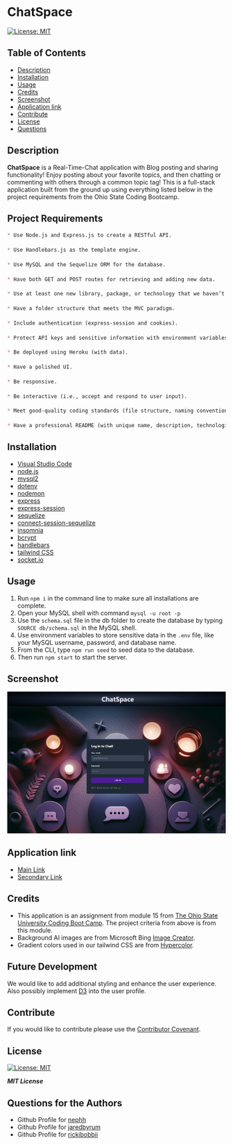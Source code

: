 # ChatSpace


[![License: MIT](https://img.shields.io/badge/License-MIT-yellow.svg)](https://opensource.org/licenses/MIT)   

## Table of Contents

- [Description](#description)
- [Installation](#installation)
- [Usage](#usage)
- [Credits](#credits)
- [Screenshot](#screenshot)
- [Application link](#application-link)
- [Contribute](#contribute)
- [License](#license)
- [Questions](#questions)

## Description

 **ChatSpace** is a Real-Time-Chat application with Blog posting and sharing functionality!  Enjoy posting about your favorite topics, and then chatting or commenting with others through a common topic tag! This is a full-stack application built from the ground up using everything listed below in the project requirements from the Ohio State Coding Bootcamp.

## Project Requirements
```md
* Use Node.js and Express.js to create a RESTful API.

* Use Handlebars.js as the template engine.

* Use MySQL and the Sequelize ORM for the database.

* Have both GET and POST routes for retrieving and adding new data.

* Use at least one new library, package, or technology that we haven’t discussed.

* Have a folder structure that meets the MVC paradigm.

* Include authentication (express-session and cookies).

* Protect API keys and sensitive information with environment variables.

* Be deployed using Heroku (with data).

* Have a polished UI.

* Be responsive.

* Be interactive (i.e., accept and respond to user input).

* Meet good-quality coding standards (file structure, naming conventions, follows best practices for class/id naming conventions, indentation, quality comments, etc.).

* Have a professional README (with unique name, description, technologies used, screenshot, and link to deployed application).
```

## Installation
 - [Visual Studio Code](https://code.visualstudio.com/)
 - [node.js](https://nodejs.org/en)
 - [mysql2](https://www.npmjs.com/package/mysql2)
 - [dotenv](https://www.npmjs.com/package/dotenv)
 - [nodemon](https://www.npmjs.com/package/nodemon)
 - [express](https://www.npmjs.com/package/express)
 - [express-session](https://www.npmjs.com/package/express-session)
 - [sequelize](https://www.npmjs.com/package/sequelize)
 - [connect-session-sequelize](https://www.npmjs.com/package/connect-session-sequelize)
 - [insomnia](https://insomnia.rest/)
 - [bcrypt](https://www.npmjs.com/package/bcrypt)
 - [handlebars](https://www.npmjs.com/package/express-handlebars)
 - [tailwind CSS](https://tailwindcss.com/)
 - [socket.io](https://socket.io/)
 
       

## Usage

1. Run `npm i` in the command line to make sure all installations are complete.
2. Open your MySQL shell with command `mysql -u root -p`
3. Use the `schema.sql` file in the db folder to create the database by typing `SOURCE db/schema.sql` in the MySQL shell.
4. Use environment variables to store sensitive data in the `.env` file, like your MySQL username, password, and database name.
5. From the CLI, type `npm run seed` to seed data to the database.
6. Then run `npm start` to start the server.




## Screenshot

![](./public/css/assets/images/logins-screenshot.png)

## Application link

 - [Main Link](https://calm-tundra-32420-c2c4d7e6455c.herokuapp.com/login)
 - [Secondary Link](https://quiet-ocean-06513-0d1db6ff8a7d.herokuapp.com/login)


## Credits

 - This application is an assignment from module 15 from [The Ohio State University Coding Boot Camp](https://eng-bootcamps.osu.edu/).  The project criteria from above is from this module.
 - Background AI images are from Microsoft Bing [Image Creator](https://www.bing.com/images/create?).
 - Gradient colors used in our tailwind CSS are from [Hypercolor](https://hypercolor.dev/).

## Future Development

We would like to add additional styling and enhance the user experience.  Also possibly implement [D3](https://d3js.org/) into the user profile.

## Contribute 

If you would like to contribute please use the [Contributor Covenant](https://www.contributor-covenant.org/).



## License

[![License: MIT](https://img.shields.io/badge/License-MIT-yellow.svg)](https://opensource.org/licenses/MIT)   

***MIT License***

## Questions for the Authors

- Github Profile for [nephh](https://github.com/nephh)
- Github Profile for [jaredbyrum](https://github.com/jaredbyrum)
- Github Profile for [rickibobbii](https://github.com/rickibobbii)
